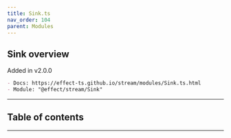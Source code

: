 ```yaml
---
title: Sink.ts
nav_order: 104
parent: Modules
---
```


## Sink overview

Added in v2.0.0

```md
- Docs: https://effect-ts.github.io/stream/modules/Sink.ts.html
- Module: "@effect/stream/Sink"
```

---

<h2 class="text-delta">Table of contents</h2>

---
